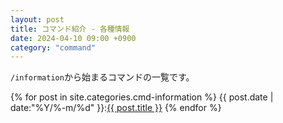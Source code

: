 ```yaml
---
layout: post
title: コマンド紹介 - 各種情報
date: 2024-04-10 09:00 +0900
category: "command"
---
```


`/information`から始まるコマンドの一覧です。

{% for post in site.categories.cmd-information %}
{{ post.date | date:"%Y/%-m/%d" }}:<a href="{{ post.url }}" class="a-orange">{{ post.title }}</a>
{% endfor %}
<br>
